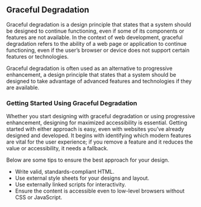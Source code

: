 ## Graceful Degradation
Graceful degradation is a design principle that states that a system should be designed to continue functioning, even if some of its components or features are not available. In the context of web development, graceful degradation refers to the ability of a web page or application to continue functioning, even if the user’s browser or device does not support certain features or technologies.

Graceful degradation is often used as an alternative to progressive enhancement, a design principle that states that a system should be designed to take advantage of advanced features and technologies if they are available.

### Getting Started Using Graceful Degradation
Whether you start designing with graceful degradation or using progressive enhancement, designing for maximized accessibility is essential. Getting started with either approach is easy, even with websites you’ve already designed and developed. It begins with identifying which modern features are vital for the user experience; if you remove a feature and it reduces the value or accessibility, it needs a fallback.

Below are some tips to ensure the best approach for your design.

- Write valid, standards-compliant HTML.
- Use external style sheets for your designs and layout.
- Use externally linked scripts for interactivity.
- Ensure the content is accessible even to low-level browsers without CSS or JavaScript.